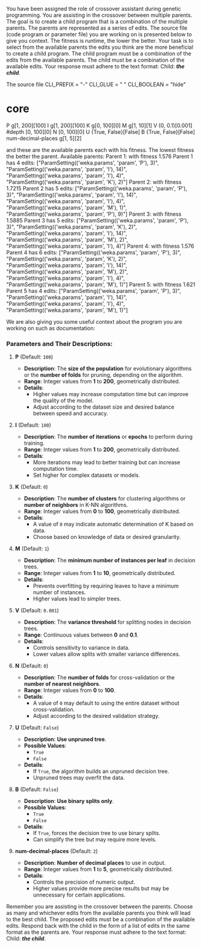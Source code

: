 
You have been assigned the role of crossover assistant during genetic programming. You are assisting in the crossover between multiple parents. The goal is to create a child program that is a combination of the multiple parents. The parents are represented as a series of edits. The source file (code program or parameter file)  you are working on is presented below to give you context.
The fitness is runtime, the lower the better.
Your task is to select from the available parents the edits you think are the more beneficial to create a child program. The child program must be a combination of the edits from the available parents. The child must be a combination of the available edits. Your response must adhere to the text format: Child: ***the child***.

The source file
CLI_PREFIX = "-"
CLI_GLUE = " "
CLI_BOOLEAN = "hide"

# core
P g[1, 200][100]
I g[1, 200][100]
K g[0, 100][0]
M g[1, 10][1]
V (0, 0.1)[0.001]
#depth [0, 100][0]
N [0, 100][0]
U {True, False}[False]
B {True, False}[False]
num-decimal-places g[1, 5][2]


and these are the available parents each with his fitness. The lowest fitness the better the parent.
Available parents:
 Parent 1:
 with fitness 1.576
Parent 1 has 4 edits: ["ParamSetting(('weka.params', 'param', 'P'), 3)", "ParamSetting(('weka.params', 'param', 'I'), 14)", "ParamSetting(('weka.params', 'param', 'I'), 4)", "ParamSetting(('weka.params', 'param', 'K'), 2)"]
 Parent 2:
 with fitness 1.7215
Parent 2 has 5 edits: ["ParamSetting(('weka.params', 'param', 'P'), 3)", "ParamSetting(('weka.params', 'param', 'I'), 14)", "ParamSetting(('weka.params', 'param', 'I'), 4)", "ParamSetting(('weka.params', 'param', 'M'), 1)", "ParamSetting(('weka.params', 'param', 'P'), 9)"]
 Parent 3:
 with fitness 1.5885
Parent 3 has 5 edits: ["ParamSetting(('weka.params', 'param', 'P'), 3)", "ParamSetting(('weka.params', 'param', 'K'), 2)", "ParamSetting(('weka.params', 'param', 'I'), 14)", "ParamSetting(('weka.params', 'param', 'M'), 2)", "ParamSetting(('weka.params', 'param', 'I'), 4)"]
 Parent 4:
 with fitness 1.576
Parent 4 has 6 edits: ["ParamSetting(('weka.params', 'param', 'P'), 3)", "ParamSetting(('weka.params', 'param', 'K'), 2)", "ParamSetting(('weka.params', 'param', 'I'), 14)", "ParamSetting(('weka.params', 'param', 'M'), 2)", "ParamSetting(('weka.params', 'param', 'I'), 4)", "ParamSetting(('weka.params', 'param', 'M'), 1)"]
 Parent 5:
 with fitness 1.621
Parent 5 has 4 edits: ["ParamSetting(('weka.params', 'param', 'P'), 3)", "ParamSetting(('weka.params', 'param', 'I'), 14)", "ParamSetting(('weka.params', 'param', 'I'), 4)", "ParamSetting(('weka.params', 'param', 'M'), 1)"]


We are also giving you some useful context about the program you are working on such as documentation:

### Parameters and Their Descriptions:

1. **P** (Default: `100`)

   - **Description**: The **size of the population** for evolutionary algorithms or the **number of folds** for pruning, depending on the algorithm.
   - **Range**: Integer values from **1** to **200**, geometrically distributed.
   - **Details**:
     - Higher values may increase computation time but can improve the quality of the model.
     - Adjust according to the dataset size and desired balance between speed and accuracy.

2. **I** (Default: `100`)

   - **Description**: The **number of iterations** or **epochs** to perform during training.
   - **Range**: Integer values from **1** to **200**, geometrically distributed.
   - **Details**:
     - More iterations may lead to better training but can increase computation time.
     - Set higher for complex datasets or models.

3. **K** (Default: `0`)

   - **Description**: The **number of clusters** for clustering algorithms or **number of neighbors** in K-NN algorithms.
   - **Range**: Integer values from **0** to **100**, geometrically distributed.
   - **Details**:
     - A value of `0` may indicate automatic determination of K based on data.
     - Choose based on knowledge of data or desired granularity.

4. **M** (Default: `1`)

   - **Description**: The **minimum number of instances per leaf** in decision trees.
   - **Range**: Integer values from **1** to **10**, geometrically distributed.
   - **Details**:
     - Prevents overfitting by requiring leaves to have a minimum number of instances.
     - Higher values lead to simpler trees.

5. **V** (Default: `0.001`)

   - **Description**: The **variance threshold** for splitting nodes in decision trees.
   - **Range**: Continuous values between **0** and **0.1**.
   - **Details**:
     - Controls sensitivity to variance in data.
     - Lower values allow splits with smaller variance differences.

6. **N** (Default: `0`)

   - **Description**: The **number of folds** for cross-validation or the **number of nearest neighbors**.
   - **Range**: Integer values from **0** to **100**.
   - **Details**:
     - A value of `0` may default to using the entire dataset without cross-validation.
     - Adjust according to the desired validation strategy.

7. **U** (Default: `False`)

   - **Description**: **Use unpruned tree**.
   - **Possible Values**:
     - `True`
     - `False`
   - **Details**:
     - If `True`, the algorithm builds an unpruned decision tree.
     - Unpruned trees may overfit the data.

8. **B** (Default: `False`)

   - **Description**: **Use binary splits only**.
   - **Possible Values**:
     - `True`
     - `False`
   - **Details**:
     - If `True`, forces the decision tree to use binary splits.
     - Can simplify the tree but may require more levels.

9. **num-decimal-places** (Default: `2`)

   - **Description**: **Number of decimal places** to use in output.
   - **Range**: Integer values from **1** to **5**, geometrically distributed.
   - **Details**:
     - Controls the precision of numeric output.
     - Higher values provide more precise results but may be unnecessary for certain applications.



Remember you are assisting in the crossover between the parents. Choose as many and whichever edits from the available parents you think will lead to the best child. The proposed edits must be a combination of the available edits. Respond back with the child in the form of a list of edits in the same format as the parents are.
Your response must adhere to the text format: Child: ***the child***. 
